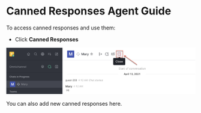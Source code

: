 # Canned Responses Agent Guide

To access canned responses and use them:

* Click **Canned Responses**

![](../../../../.gitbook/assets/image%20%28315%29.png)

You can also add new canned responses here. 



